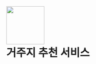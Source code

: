 <img style="display : inline" src="https://github.com/user-attachments/assets/f521acdb-4507-4aee-8abd-ac88f80318bb" width="100" height="100"/>
<h1 style="margin: 0;">거주지 추천 서비스</h1>
